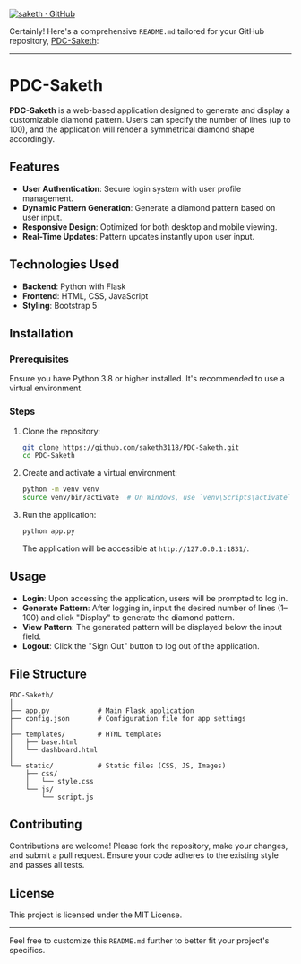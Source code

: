 [![saketh · GitHub](https://images.openai.com/thumbnails/url/USIk_3icu1mSUVJSUGylr5-al1xUWVCSmqJbkpRnoJdeXJJYkpmsl5yfq5-Zm5ieWmxfaAuUsXL0S7F0Tw72z3OJTHTKLAu38PLy8_dPd4pIdPU1ynArDEwN8DBP8SwIrMrJyPQvTQ3z13WJMHNP100xygjIiC83dFQrBgAPQClk)](https://github.com/saketh?utm_source=chatgpt.com)

Certainly! Here's a comprehensive `README.md` tailored for your GitHub repository, [PDC-Saketh](https://github.com/saketh3118/PDC-Saketh):

---

# PDC-Saketh

**PDC-Saketh** is a web-based application designed to generate and display a customizable diamond pattern. Users can specify the number of lines (up to 100), and the application will render a symmetrical diamond shape accordingly.

## Features

* **User Authentication**: Secure login system with user profile management.
* **Dynamic Pattern Generation**: Generate a diamond pattern based on user input.
* **Responsive Design**: Optimized for both desktop and mobile viewing.
* **Real-Time Updates**: Pattern updates instantly upon user input.

## Technologies Used

* **Backend**: Python with Flask
* **Frontend**: HTML, CSS, JavaScript
* **Styling**: Bootstrap 5

## Installation

### Prerequisites

Ensure you have Python 3.8 or higher installed. It's recommended to use a virtual environment.

### Steps

1. Clone the repository:

   ```bash
   git clone https://github.com/saketh3118/PDC-Saketh.git
   cd PDC-Saketh
   ```

2. Create and activate a virtual environment:

   ```bash
   python -m venv venv
   source venv/bin/activate  # On Windows, use `venv\Scripts\activate`
   ```

3. Run the application:

   ```bash
   python app.py
   ```

   The application will be accessible at `http://127.0.0.1:1831/`.

## Usage

* **Login**: Upon accessing the application, users will be prompted to log in.
* **Generate Pattern**: After logging in, input the desired number of lines (1–100) and click "Display" to generate the diamond pattern.
* **View Pattern**: The generated pattern will be displayed below the input field.
* **Logout**: Click the "Sign Out" button to log out of the application.

## File Structure

```
PDC-Saketh/
│
├── app.py            # Main Flask application
├── config.json       # Configuration file for app settings
│
├── templates/        # HTML templates
│   ├── base.html
│   └── dashboard.html
│
└── static/           # Static files (CSS, JS, Images)
    ├── css/
    │   └── style.css
    └── js/
        └── script.js
```

## Contributing

Contributions are welcome! Please fork the repository, make your changes, and submit a pull request. Ensure your code adheres to the existing style and passes all tests.

## License

This project is licensed under the MIT License.

---

Feel free to customize this `README.md` further to better fit your project's specifics.
